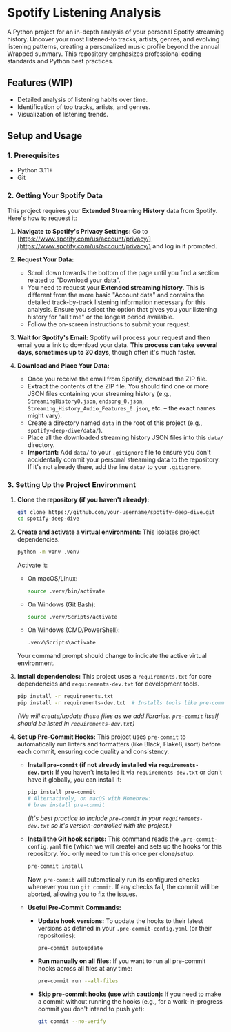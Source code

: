 # Spotify Listening Analysis
A Python project for an in-depth analysis of your personal Spotify streaming history. Uncover your most listened-to tracks, artists, genres, and evolving listening patterns, creating a personalized music profile beyond the annual Wrapped summary. This repository emphasizes professional coding standards and Python best practices.

## Features (WIP)

*   Detailed analysis of listening habits over time.
*   Identification of top tracks, artists, and genres.
*   Visualization of listening trends.

## Setup and Usage

### 1. Prerequisites

*   Python 3.11+
*   Git

### 2. Getting Your Spotify Data

This project requires your **Extended Streaming History** data from Spotify. Here's how to request it:

1.  **Navigate to Spotify's Privacy Settings:**
    Go to [https://www.spotify.com/us/account/privacy/](https://www.spotify.com/us/account/privacy/) and log in if prompted.

2.  **Request Your Data:**
    *   Scroll down towards the bottom of the page until you find a section related to "Download your data".
    *   You need to request your **Extended streaming history**. This is different from the more basic "Account data" and contains the detailed track-by-track listening information necessary for this analysis. Ensure you select the option that gives you your listening history for "all time" or the longest period available.
    *   Follow the on-screen instructions to submit your request.

3.  **Wait for Spotify's Email:**
    Spotify will process your request and then email you a link to download your data. **This process can take several days, sometimes up to 30 days**, though often it's much faster.

4.  **Download and Place Your Data:**
    *   Once you receive the email from Spotify, download the ZIP file.
    *   Extract the contents of the ZIP file. You should find one or more JSON files containing your streaming history (e.g., `StreamingHistory0.json`, `endsong_0.json`, `Streaming_History_Audio_Features_0.json`, etc. – the exact names might vary).
    *   Create a directory named `data` in the root of this project (e.g., `spotify-deep-dive/data/`).
    *   Place all the downloaded streaming history JSON files into this `data/` directory.
    *   **Important:** Add `data/` to your `.gitignore` file to ensure you don't accidentally commit your personal streaming data to the repository. If it's not already there, add the line `data/` to your `.gitignore`.




### 3. Setting Up the Project Environment

1.  **Clone the repository (if you haven't already):**
    ```bash
    git clone https://github.com/your-username/spotify-deep-dive.git
    cd spotify-deep-dive
    ```

2.  **Create and activate a virtual environment:**
    This isolates project dependencies.
    ```bash
    python -m venv .venv
    ```
    Activate it:
    *   On macOS/Linux:
        ```bash
        source .venv/bin/activate
        ```
    *   On Windows (Git Bash):
        ```bash
        source .venv/Scripts/activate
        ```
    *   On Windows (CMD/PowerShell):
        ```bash
        .venv\Scripts\activate
        ```
    Your command prompt should change to indicate the active virtual environment.

3.  **Install dependencies:**
    This project uses a `requirements.txt` for core dependencies and `requirements-dev.txt` for development tools.
    ```bash
    pip install -r requirements.txt
    pip install -r requirements-dev.txt  # Installs tools like pre-commit, linters, etc.
    ```
    *(We will create/update these files as we add libraries. `pre-commit` itself should be listed in `requirements-dev.txt`)*

4.  **Set up Pre-Commit Hooks:**
    This project uses `pre-commit` to automatically run linters and formatters (like Black, Flake8, isort) before each commit, ensuring code quality and consistency.

    *   **Install `pre-commit` (if not already installed via `requirements-dev.txt`):**
        If you haven't installed it via `requirements-dev.txt` or don't have it globally, you can install it:
        ```bash
        pip install pre-commit
        # Alternatively, on macOS with Homebrew:
        # brew install pre-commit
        ```
        *(It's best practice to include `pre-commit` in your `requirements-dev.txt` so it's version-controlled with the project.)*

    *   **Install the Git hook scripts:**
        This command reads the `.pre-commit-config.yaml` file (which we will create) and sets up the hooks for this repository. You only need to run this once per clone/setup.
        ```bash
        pre-commit install
        ```
        Now, `pre-commit` will automatically run its configured checks whenever you run `git commit`. If any checks fail, the commit will be aborted, allowing you to fix the issues.

    *   **Useful Pre-Commit Commands:**
        *   **Update hook versions:** To update the hooks to their latest versions as defined in your `.pre-commit-config.yaml` (or their repositories):
            ```bash
            pre-commit autoupdate
            ```
        *   **Run manually on all files:** If you want to run all pre-commit hooks across all files at any time:
            ```bash
            pre-commit run --all-files
            ```
        *   **Skip pre-commit hooks (use with caution):** If you need to make a commit without running the hooks (e.g., for a work-in-progress commit you don't intend to push yet):
            ```bash
            git commit --no-verify
            ```
